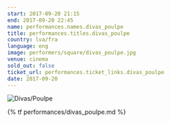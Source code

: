 ```yaml
---
start: 2017-09-20 21:15
end: 2017-09-20 22:45
name: performances.names.divas_poulpe
title: performances.titles.divas_poulpe
country: lva/fra
language: eng
image: performers/square/divas_poulpe.jpg
venue: cinema
sold_out: false
ticket_url: performances.ticket_links.divas_poulpe
date: 2017-09-20
---
```


<picture>
    <source media="(min-width: 1200px)" srcset="{% asset performers/wide/divas_poulpe.jpg @path %}">
    <source media="(min-width: 768px)" srcset="{% asset performers/wide/divas_poulpe.jpg @path %}">
    <img src="{% asset performers/square/divas_poulpe.jpg @path %}" alt="Divas/Poulpe">
</picture>

{% tf performances/divas_poulpe.md %}

